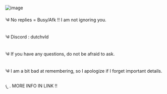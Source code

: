 ![image](https://github.com/user-attachments/assets/31a13fb3-5201-437e-8a08-27b16479d934)



༄ No replies = Busy/Afk !! I am not ignoring you. 

༄ Discord : dutchvld

༄ If you have any questions, do not be afraid to ask.
 
༄ I am a bit bad at remembering, so I apologize if I forget important details.  
      
  𐔌   . MORE INFO IN LINK !!
  




